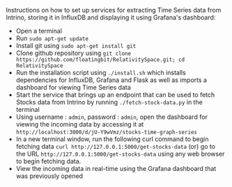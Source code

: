 Instructions on how to set up services for extracting Time Series data from Intrino, storing it in InfluxDB and displaying it using Grafana's dashboard:

* Open a terminal
* Run `sudo apt-get update`
* Install git using `sudo apt-get install git`
* Clone github repository using `git clone https://github.com/floatingbit/RelativitySpace.git; cd RelativitySpace`
* Run the installation script using `./install.sh` which installs dependencies for InfluxDB, Grafana and Flask as well as imports a dashboard for viewing Time Series data
* Start the service that brings up an endpoint that can be used to fetch Stocks data from Intrino by running `./fetch-stock-data.py` in the terminal
* Using username : `admin`, password : `admin`, open the dashboard for viewing the incoming data by accessing it at `http://localhost:3000/d/jU-Y9wVmz/stocks-time-graph-series`
* In a new terminal window, run the following curl command to begin fetching data `curl http://127.0.0.1:5000/get-stocks-data` (or) go to the URL `http://127.0.0.1:5000/get-stocks-data` using any web browser to begin fetching data.
* View the incoming data in real-time using the Grafana dashboard that was previously opened
